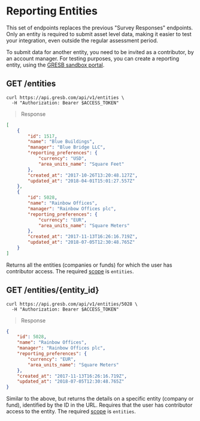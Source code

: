 # Reporting Entities

<aside class="warning">
  This set of endpoints replaces the previous "Survey Responses" endpoints. Only
  an entity is required to submit asset level data, making it easier to test
  your integration, even outside the regular assessment period.
</aside>

To submit data for another entity, you need to be invited as a contributor, by
an account manager. For testing purposes, you can create a reporting entity,
using the [GRESB sandbox portal](https://api-sandbox.gresb.com/).

## GET /entities

```shell
curl https://api.gresb.com/api/v1/entities \
  -H "Authorization: Bearer $ACCESS_TOKEN"
```

> Response

```json
[
    {
        "id": 1517,
        "name": "Blue Buildings",
        "manager": "Blue Bridge LLC",
        "reporting_preferences": {
            "currency": "USD",
            "area_units_name": "Square Feet"
        },
        "created_at": "2017-10-26T13:20:48.127Z",
        "updated_at": "2018-04-01T15:01:27.557Z"
    },
    {
        "id": 5028,
        "name": "Rainbow Offices",
        "manager": "Rainbow Offices plc",
        "reporting_preferences": {
            "currency": "EUR",
            "area_units_name": "Square Meters"
        },
        "created_at": "2017-11-13T16:26:16.719Z",
        "updated_at": "2018-07-05T12:30:48.765Z"
    }
]
```

Returns all the entities (companies or funds) for which the user has
contributor access. The required [scope](#api-authorization-oauth-scopes) is
`entities`.

## GET /entities/{entity_id}

```shell
curl https://api.gresb.com/api/v1/entities/5028 \
  -H "Authorization: Bearer $ACCESS_TOKEN"
```

> Response

```json
{
    "id": 5028,
    "name": "Rainbow Offices",
    "manager": "Rainbow Offices plc",
    "reporting_preferences": {
        "currency": "EUR",
        "area_units_name": "Square Meters"
    },
    "created_at": "2017-11-13T16:26:16.719Z",
    "updated_at": "2018-07-05T12:30:48.765Z"
}
```

Similar to the above, but returns the details on a specific entity (company or
fund), identified by the ID in the URL. Requires that the user has contributor
access to the entity. The required [scope](#api-authorization-oauth-scopes) is
`entities`.
